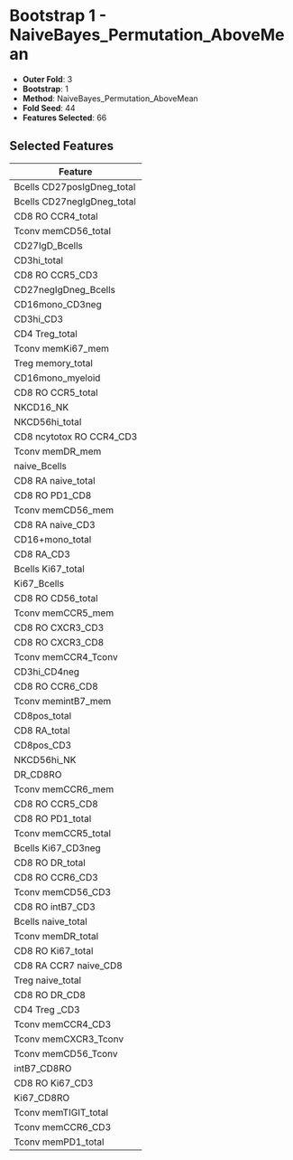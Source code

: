 # Bootstrap 1 - NaiveBayes_Permutation_AboveMean

- **Outer Fold**: 3
- **Bootstrap**: 1
- **Method**: NaiveBayes_Permutation_AboveMean
- **Fold Seed**: 44
- **Features Selected**: 66

## Selected Features

| Feature |
|---------|
| Bcells CD27posIgDneg_total |
| Bcells CD27negIgDneg_total |
| CD8 RO CCR4_total |
| Tconv memCD56_total |
| CD27IgD_Bcells |
| CD3hi_total |
| CD8 RO CCR5_CD3 |
| CD27negIgDneg_Bcells |
| CD16mono_CD3neg |
| CD3hi_CD3 |
| CD4 Treg_total |
| Tconv memKi67_mem |
| Treg memory_total |
| CD16mono_myeloid |
| CD8 RO CCR5_total |
| NKCD16_NK |
| NKCD56hi_total |
| CD8 ncytotox RO CCR4_CD3 |
| Tconv memDR_mem |
| naive_Bcells |
| CD8 RA naive_total |
| CD8 RO PD1_CD8 |
| Tconv memCD56_mem |
| CD8 RA naive_CD3 |
| CD16+mono_total |
| CD8 RA_CD3 |
| Bcells Ki67_total |
| Ki67_Bcells |
| CD8 RO CD56_total |
| Tconv memCCR5_mem |
| CD8 RO CXCR3_CD3 |
| CD8 RO CXCR3_CD8 |
| Tconv memCCR4_Tconv |
| CD3hi_CD4neg |
| CD8 RO CCR6_CD8 |
| Tconv memintB7_mem |
| CD8pos_total |
| CD8 RA_total |
| CD8pos_CD3 |
| NKCD56hi_NK |
| DR_CD8RO |
| Tconv memCCR6_mem |
| CD8 RO CCR5_CD8 |
| CD8 RO PD1_total |
| Tconv memCCR5_total |
| Bcells Ki67_CD3neg |
| CD8 RO DR_total |
| CD8 RO CCR6_CD3 |
| Tconv memCD56_CD3 |
| CD8 RO intB7_CD3 |
| Bcells naive_total |
| Tconv memDR_total |
| CD8 RO Ki67_total |
| CD8 RA CCR7 naive_CD8 |
| Treg naive_total |
| CD8 RO DR_CD8 |
| CD4 Treg _CD3 |
| Tconv memCCR4_CD3 |
| Tconv memCXCR3_Tconv |
| Tconv memCD56_Tconv |
| intB7_CD8RO |
| CD8  RO Ki67_CD3 |
| Ki67_CD8RO |
| Tconv memTIGIT_total |
| Tconv memCCR6_CD3 |
| Tconv memPD1_total |
